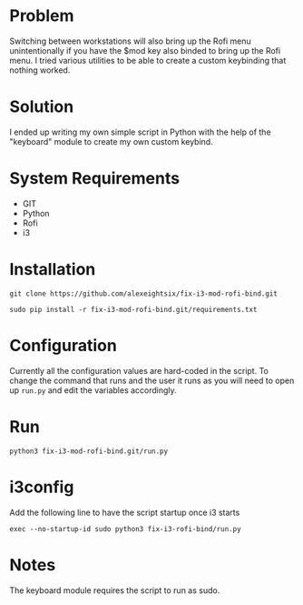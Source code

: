 # Problem
Switching between workstations will also bring up the Rofi menu unintentionally if you have the $mod key also binded to bring up the Rofi menu. I tried various utilities to be able to create a custom keybinding that nothing worked.

# Solution
I ended up writing my own simple script in Python with the help of the "keyboard" module to create my own custom keybind.
# System Requirements
- GIT
- Python
- Rofi
- i3
# Installation
`git clone https://github.com/alexeightsix/fix-i3-mod-rofi-bind.git` 

`sudo pip install -r fix-i3-mod-rofi-bind.git/requirements.txt`

# Configuration
Currently all the configuration values are hard-coded in the script. To change the command that runs and the user it runs as 
you will need to open up `run.py` and edit the variables accordingly. 
# Run
`python3 fix-i3-mod-rofi-bind.git/run.py`

# i3config
Add the following line to have the script startup once i3 starts

`exec --no-startup-id sudo python3 fix-i3-rofi-bind/run.py`

# Notes
The keyboard module requires the script to run as sudo.

